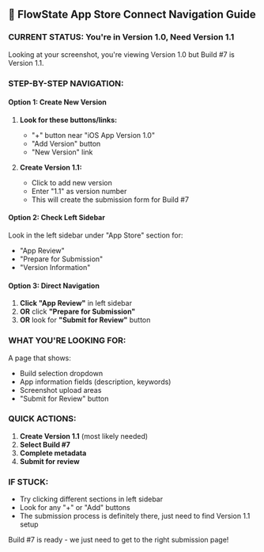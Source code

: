 ## 🚀 FlowState App Store Connect Navigation Guide

### CURRENT STATUS: You're in Version 1.0, Need Version 1.1

Looking at your screenshot, you're viewing Version 1.0 but Build #7 is Version 1.1.

### STEP-BY-STEP NAVIGATION:

#### Option 1: Create New Version
1. **Look for these buttons/links:**
   - "+" button near "iOS App Version 1.0"
   - "Add Version" button
   - "New Version" link

2. **Create Version 1.1:**
   - Click to add new version
   - Enter "1.1" as version number
   - This will create the submission form for Build #7

#### Option 2: Check Left Sidebar
Look in the left sidebar under "App Store" section for:
- "App Review" 
- "Prepare for Submission"
- "Version Information"

#### Option 3: Direct Navigation
1. **Click "App Review"** in left sidebar
2. **OR** click **"Prepare for Submission"**
3. **OR** look for **"Submit for Review"** button

### WHAT YOU'RE LOOKING FOR:
A page that shows:
- Build selection dropdown
- App information fields (description, keywords)
- Screenshot upload areas
- "Submit for Review" button

### QUICK ACTIONS:
1. **Create Version 1.1** (most likely needed)
2. **Select Build #7** 
3. **Complete metadata**
4. **Submit for review**

### IF STUCK:
- Try clicking different sections in left sidebar
- Look for any "+" or "Add" buttons
- The submission process is definitely there, just need to find Version 1.1 setup

Build #7 is ready - we just need to get to the right submission page!
